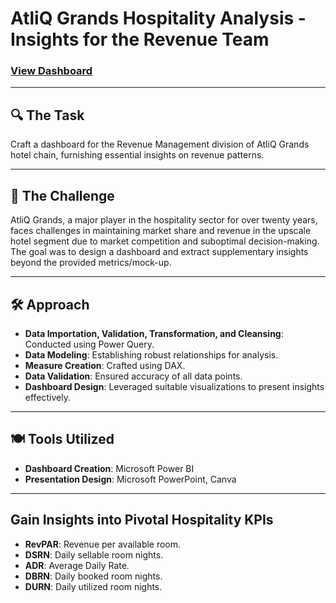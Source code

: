 # AtliQ Grands Hospitality Analysis - Insights for the Revenue Team

### [View Dashboard](https://app.fabric.microsoft.com/view?r=eyJrIjoiMDgzNGUxZjItMzk3ZC00YTAwLTkwZTAtMWE3M2JjYmIxYmVjIiwidCI6ImRmODY3OWNkLWE4MGUtNDVkOC05OWFjLWM4M2VkN2ZmOTVhMCJ9)

---

## 🔍 The Task
Craft a dashboard for the Revenue Management division of AtliQ Grands hotel chain, furnishing essential insights on revenue patterns.

---

## 🔎 The Challenge
AtliQ Grands, a major player in the hospitality sector for over twenty years, faces challenges in maintaining market share and revenue in the upscale hotel segment due to market competition and suboptimal decision-making. The goal was to design a dashboard and extract supplementary insights beyond the provided metrics/mock-up.

---

## 🛠️ Approach
- **Data Importation, Validation, Transformation, and Cleansing**: Conducted using Power Query.  
- **Data Modeling**: Establishing robust relationships for analysis.  
- **Measure Creation**: Crafted using DAX.  
- **Data Validation**: Ensured accuracy of all data points.  
- **Dashboard Design**: Leveraged suitable visualizations to present insights effectively.

---

## 🍽️ Tools Utilized
- **Dashboard Creation**: Microsoft Power BI  
- **Presentation Design**: Microsoft PowerPoint, Canva  

---

## Gain Insights into Pivotal Hospitality KPIs
- **RevPAR**: Revenue per available room.  
- **DSRN**: Daily sellable room nights.  
- **ADR**: Average Daily Rate.  
- **DBRN**: Daily booked room nights.  
- **DURN**: Daily utilized room nights.  
